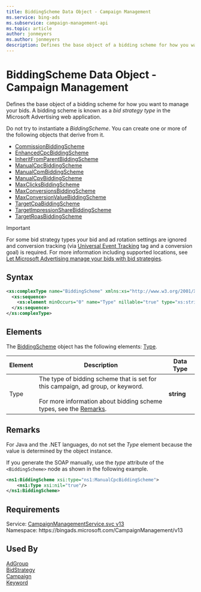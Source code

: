 ```yaml
---
title: BiddingScheme Data Object - Campaign Management
ms.service: bing-ads
ms.subservice: campaign-management-api
ms.topic: article
author: jonmeyers
ms.author: jonmeyers
description: Defines the base object of a bidding scheme for how you want to manage your bids.
---
```

# BiddingScheme Data Object - Campaign Management
Defines the base object of a bidding scheme for how you want to manage your bids. A bidding scheme is known as a *bid strategy type* in the Microsoft Advertising web application.

Do not try to instantiate a *BiddingScheme*. You can create one or more of the following objects that derive from it.  

- [CommissionBiddingScheme](commissionbiddingscheme.md)  
- [EnhancedCpcBiddingScheme](enhancedcpcbiddingscheme.md)  
- [InheritFromParentBiddingScheme](inheritfromparentbiddingscheme.md)  
- [ManualCpcBiddingScheme](manualcpcbiddingscheme.md)  
- [ManualCpmBiddingScheme](manualcpmbiddingscheme.md)  
- [ManualCpvBiddingScheme](manualcpvbiddingscheme.md)  
- [MaxClicksBiddingScheme](maxclicksbiddingscheme.md)  
- [MaxConversionsBiddingScheme](maxconversionsbiddingscheme.md)  
- [MaxConversionValueBiddingScheme](maxconversionvaluebiddingscheme.md)  
- [TargetCpaBiddingScheme](targetcpabiddingscheme.md)  
- [TargetImpressionShareBiddingScheme](targetimpressionsharebiddingscheme.md)  
- [TargetRoasBiddingScheme](targetroasbiddingscheme.md)  

> [!IMPORTANT] 
> For some bid strategy types your bid and ad rotation settings are ignored and conversion tracking (via [Universal Event Tracking](../guides/universal-event-tracking.md) tag and a conversion goal) is required. For more information including supported locations, see [Let Microsoft Advertising manage your bids with bid strategies](https://help.ads.microsoft.com/#apex/3/en/56786/1). 

## Syntax
```xml
<xs:complexType name="BiddingScheme" xmlns:xs="http://www.w3.org/2001/XMLSchema">
  <xs:sequence>
    <xs:element minOccurs="0" name="Type" nillable="true" type="xs:string" />
  </xs:sequence>
</xs:complexType>
```

## <a name="elements"></a>Elements

The [BiddingScheme](biddingscheme.md) object has the following elements: [Type](#type).

|Element|Description|Data Type|
|-----------|---------------|-------------|
|<a name="type"></a>Type|The type of bidding scheme that is set for this campaign, ad group, or keyword. <br/><br/>For more information about bidding scheme types, see the [Remarks](#remarks).|**string**|

## <a name="remarks"></a>Remarks
For Java and the .NET languages, do not set the *Type* element because the value is determined by the object instance.

If you generate the SOAP manually, use the *type* attribute of the `<BiddingScheme>` node as shown in the following example.

```xml
<ns1:BiddingScheme xsi:type="ns1:ManualCpcBiddingScheme">
    <ns1:Type xsi:nil="true"/>
</ns1:BiddingScheme>
```

## Requirements
Service: [CampaignManagementService.svc v13](https://campaign.api.bingads.microsoft.com/Api/Advertiser/CampaignManagement/v13/CampaignManagementService.svc)  
Namespace: https\://bingads.microsoft.com/CampaignManagement/v13  

## Used By
[AdGroup](adgroup.md)  
[BidStrategy](bidstrategy.md)  
[Campaign](campaign.md)  
[Keyword](keyword.md)  
